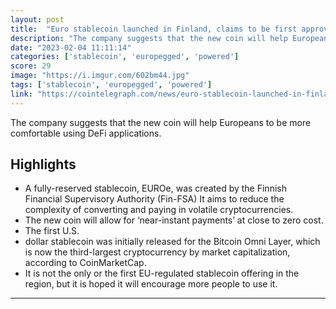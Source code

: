 ```yaml
---
layout: post
title:  "Euro stablecoin launched in Finland, claims to be first approved in the EU"
description: "The company suggests that the new coin will help Europeans to be more comfortable using DeFi applications."
date: "2023-02-04 11:11:14"
categories: ['stablecoin', 'europegged', 'powered']
score: 29
image: "https://i.imgur.com/602bm44.jpg"
tags: ['stablecoin', 'europegged', 'powered']
link: "https://cointelegraph.com/news/euro-stablecoin-launched-in-finland-claims-to-be-first-approved-in-the-eu"
---
```


The company suggests that the new coin will help Europeans to be more comfortable using DeFi applications.

## Highlights

- A fully-reserved stablecoin, EUROe, was created by the Finnish Financial Supervisory Authority (Fin-FSA) It aims to reduce the complexity of converting and paying in volatile cryptocurrencies.
- The new coin will allow for ‘near-instant payments’ at close to zero cost.
- The first U.S.
- dollar stablecoin was initially released for the Bitcoin Omni Layer, which is now the third-largest cryptocurrency by market capitalization, according to CoinMarketCap.
- It is not the only or the first EU-regulated stablecoin offering in the region, but it is hoped it will encourage more people to use it.

---
